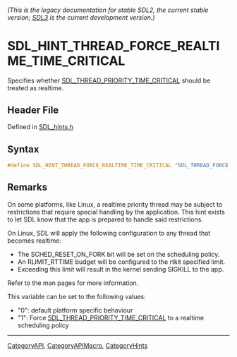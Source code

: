###### (This is the legacy documentation for stable SDL2, the current stable version; [SDL3](https://wiki.libsdl.org/SDL3/) is the current development version.)
# SDL_HINT_THREAD_FORCE_REALTIME_TIME_CRITICAL

Specifies whether [SDL_THREAD_PRIORITY_TIME_CRITICAL](SDL_THREAD_PRIORITY_TIME_CRITICAL) should be treated as realtime.

## Header File

Defined in [SDL_hints.h](https://github.com/libsdl-org/SDL/blob/SDL2/include/SDL_hints.h)

## Syntax

```c
#define SDL_HINT_THREAD_FORCE_REALTIME_TIME_CRITICAL "SDL_THREAD_FORCE_REALTIME_TIME_CRITICAL"
```

## Remarks

On some platforms, like Linux, a realtime priority thread may be subject to
restrictions that require special handling by the application. This hint
exists to let SDL know that the app is prepared to handle said
restrictions.

On Linux, SDL will apply the following configuration to any thread that
becomes realtime:

- The SCHED_RESET_ON_FORK bit will be set on the scheduling policy.
- An RLIMIT_RTTIME budget will be configured to the rtkit specified limit.
- Exceeding this limit will result in the kernel sending SIGKILL to the
  app.

Refer to the man pages for more information.

This variable can be set to the following values:

- "0": default platform specific behaviour
- "1": Force
  [SDL_THREAD_PRIORITY_TIME_CRITICAL](SDL_THREAD_PRIORITY_TIME_CRITICAL) to
  a realtime scheduling policy

----
[CategoryAPI](CategoryAPI), [CategoryAPIMacro](CategoryAPIMacro), [CategoryHints](CategoryHints)

